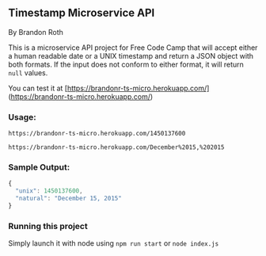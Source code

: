 ## Timestamp Microservice API
By Brandon Roth

This is a microservice API project for Free Code Camp that will accept either a human readable date or a UNIX timestamp and return a JSON object with both formats. If the input does not conform to either format, it will return `null` values.

You can test it at [https://brandonr-ts-micro.herokuapp.com/] (https://brandonr-ts-micro.herokuapp.com/)

### Usage:

```
https://brandonr-ts-micro.herokuapp.com/1450137600
```
```
https://brandonr-ts-micro.herokuapp.com/December%2015,%202015
```

### Sample Output:

```javascript
{
  "unix": 1450137600,
  "natural": "December 15, 2015"
}
```

### Running this project
Simply launch it with node using `npm run start` or `node index.js`
